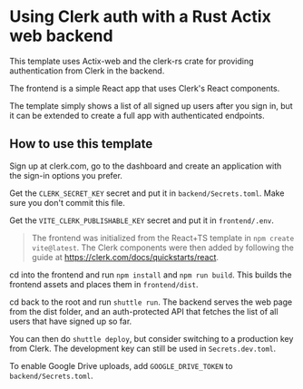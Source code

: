 # Using Clerk auth with a Rust Actix web backend

This template uses Actix-web and the clerk-rs crate for providing authentication from Clerk in the backend.

The frontend is a simple React app that uses Clerk's React components.

The template simply shows a list of all signed up users after you sign in, but it can be extended to create a full app with authenticated endpoints.

## How to use this template

Sign up at clerk.com, go to the dashboard and create an application with the sign-in options you prefer.

Get the `CLERK_SECRET_KEY` secret and put it in `backend/Secrets.toml`.
Make sure you don't commit this file.

Get the `VITE_CLERK_PUBLISHABLE_KEY` secret and put it in `frontend/.env`.

> The frontend was initialized from the React+TS template in `npm create vite@latest`.
> The Clerk components were then added by following the guide at <https://clerk.com/docs/quickstarts/react>.

cd into the frontend and run `npm install` and `npm run build`. This builds the frontend assets and places them in `frontend/dist`.

cd back to the root and run `shuttle run`.
The backend serves the web page from the dist folder, and an auth-protected API that fetches the list of all users that have signed up so far.

You can then do `shuttle deploy`, but consider switching to a production key from Clerk.
The development key can still be used in `Secrets.dev.toml`.

To enable Google Drive uploads, add `GOOGLE_DRIVE_TOKEN` to `backend/Secrets.toml`.
